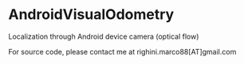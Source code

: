 # AndroidVisualOdometry
Localization through Android device camera (optical flow)

For source code, please contact me at righini.marco88[AT]gmail.com
